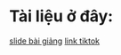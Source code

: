 # Tài liệu ở đây:
[slide bài giảng](https://www.canva.com/design/DAG0_jP8y-s/f6JL0RnuO87wAOpEANFM9w/edit?utm_content=DAG0_jP8y-s&utm_campaign=designshare&utm_medium=link2&utm_source=sharebutton)
[link tiktok](https://www.tiktok.com/@phamthinh.luffy.strawhat)
